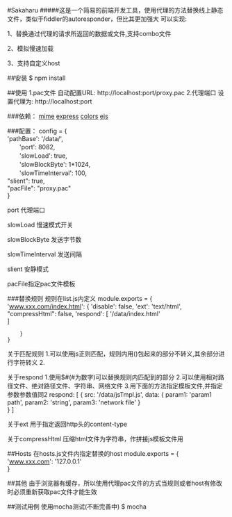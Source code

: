 #Sakaharu
#####这是一个简易的前端开发工具，使用代理的方法替换线上静态文件，类似于fiddler的autoresponder，但比其更加强大
可以实现:

1、替换通过代理的请求所返回的数据或文件,支持combo文件

2、模拟慢速加载

3、支持自定义host

##安装
$ npm install

##使用
1.pac文件
自动配置URL: http://localhost:port/proxy.pac
2.代理端口
设置代理为: http://localhost:port

###依赖：
[mime](https://github.com/broofa/node-mime)
[express](https://github.com/visionmedia/express)
[colors](https://github.com/Marak/colors.js)
[ejs](https://github.com/visionmedia/ejs)

###配置：
	config = {<br>
		'pathBase': '/data/',<br>
	　　'port': 8082,<br>
	　　'slowLoad': true,<br>
	　　'slowBlockByte': 1*1024,<br>
	　　'slowTimeInterval': 100,<br>
	    "slient": true,<br>
	    "pacFile": "proxy.pac"<br>
	}

port 代理端口

slowLoad 慢速模式开关

slowBlockByte 发送字节数

slowTimeInterval 发送间隔

slient 安静模式

pacFile指定pac文件模板

###替换规则
规则在list.js内定义
	module.exports = {
		'www.xxx.com/index.html': {
			'disable': false,
			'ext': 'text/html',
			"compressHtml": false,
			'respond': [
				'/data/index.html'	
			]
					
		}		
	}

关于匹配规则
1.可以使用js正则匹配，规则内用()包起来的部分不转义,其余部分进行字符转义
2.

关于respond
1.使用$#(#为数字)可以替换规则内匹配到的部分
2.可以使用相对路径文件、绝对路径文件、字符串、网络文件
3.用下面的方法指定模板文件,并指定参数参数值同2
	respond: [
		{
			src: '/data/jsTmpl.js',
			data: {
				param1: 'param1 path',
				param2: 'string',
				param3: 'network file'
			}			
		}
	]

关于ext
用于指定返回http头的content-type

关于compressHtml
压缩html文件为字符串，作拼接js模板文件用

##Hosts
在hosts.js文件内指定替换的host
	module.exports = {
		'www.xxx.com': '127.0.0.1'		
	}

##其他
由于浏览器有缓存，所以使用代理pac文件的方式当规则或者host有修改时必须重新获取pac文件才能生效


##测试用例
使用mocha测试(不断完善中)
$ mocha
